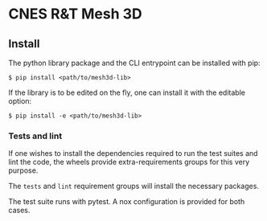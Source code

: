 # CNES R&T Mesh 3D

## Install

The python library package and the CLI entrypoint can be installed with pip:

```shell
$ pip install <path/to/mesh3d-lib>
```

If the library is to be edited on the fly, one can install it with the editable option:
```shell
$ pip install -e <path/to/mesh3d-lib>
```

### Tests and lint

If one wishes to install the dependencies required to run the test
suites and lint the code, the wheels provide extra-requirements groups 
for this very purpose.

The `tests` and `lint` requirement groups will install the necessary
packages.

The test suite runs with pytest. A nox configuration is provided for both cases.
